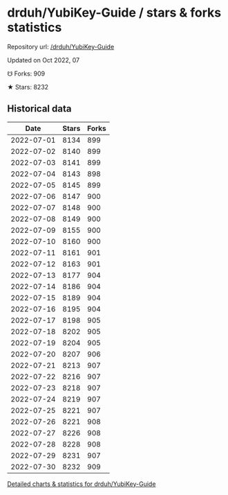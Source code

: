 # drduh/YubiKey-Guide / stars & forks statistics

Repository url: [/drduh/YubiKey-Guide](https://github.com/drduh/YubiKey-Guide)

Updated on Oct 2022, 07

☋ Forks: 909

★ Stars: 8232

## Historical data
| Date | Stars | Forks |
|------|-------|-------|
| 2022-07-01 | 8134 | 899 | 
| 2022-07-02 | 8140 | 899 | 
| 2022-07-03 | 8141 | 899 | 
| 2022-07-04 | 8143 | 898 | 
| 2022-07-05 | 8145 | 899 | 
| 2022-07-06 | 8147 | 900 | 
| 2022-07-07 | 8148 | 900 | 
| 2022-07-08 | 8149 | 900 | 
| 2022-07-09 | 8155 | 900 | 
| 2022-07-10 | 8160 | 900 | 
| 2022-07-11 | 8161 | 901 | 
| 2022-07-12 | 8163 | 901 | 
| 2022-07-13 | 8177 | 904 | 
| 2022-07-14 | 8186 | 904 | 
| 2022-07-15 | 8189 | 904 | 
| 2022-07-16 | 8195 | 904 | 
| 2022-07-17 | 8198 | 905 | 
| 2022-07-18 | 8202 | 905 | 
| 2022-07-19 | 8204 | 905 | 
| 2022-07-20 | 8207 | 906 | 
| 2022-07-21 | 8213 | 907 | 
| 2022-07-22 | 8216 | 907 | 
| 2022-07-23 | 8218 | 907 | 
| 2022-07-24 | 8219 | 907 | 
| 2022-07-25 | 8221 | 907 | 
| 2022-07-26 | 8221 | 908 | 
| 2022-07-27 | 8226 | 908 | 
| 2022-07-28 | 8228 | 908 | 
| 2022-07-29 | 8231 | 907 | 
| 2022-07-30 | 8232 | 909 | 


[Detailed charts & statistics for drduh/YubiKey-Guide](https://reviewgithub.com/rep/drduh/YubiKey-Guide)
